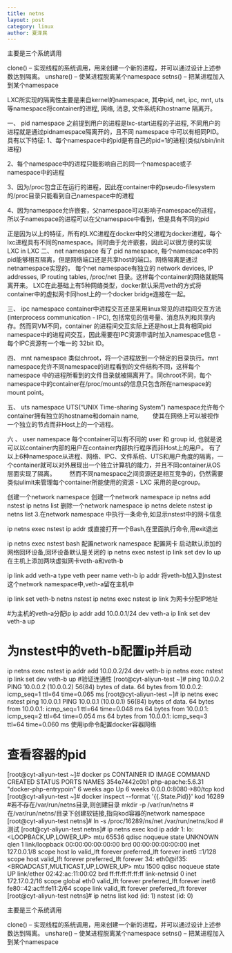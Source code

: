```yaml
---
title: netns
layout: post
category: linux
author: 夏泽民
---
```

主要是三个系统调用

clone() – 实现线程的系统调用，用来创建一个新的进程，并可以通过设计上述参数达到隔离。
unshare() – 使某进程脱离某个namespace
setns() – 把某进程加入到某个namespace

LXC所实现的隔离性主要是来自kernel的namespace, 其中pid, net, ipc, mnt, uts 等namespace将container的进程, 网络, 消息, 文件系统和hostname 隔离开。

一、      pid namespace
之前提到用户的进程是lxc-start进程的子进程, 不同用户的进程就是通过pidnamespace隔离开的，且不同 namespace 中可以有相同PID。具有以下特征:
1、每个namespace中的pid是有自己的pid=1的进程(类似/sbin/init进程)

2、每个namespace中的进程只能影响自己的同一个namespace或子namespace中的进程

3、因为/proc包含正在运行的进程，因此在container中的pseudo-filesystem的/proc目录只能看到自己namespace中的进程

4、因为namespace允许嵌套，父namespace可以影响子namespace的进程，所以子namespace的进程可以在父namespace中看到，但是具有不同的pid

正是因为以上的特征，所有的LXC进程在docker中的父进程为docker进程，每个lxc进程具有不同的namespace。同时由于允许嵌套，因此可以很方便的实现 LXC in LXC
二、  net namespace
有了 pid namespace, 每个namespace中的pid能够相互隔离，但是网络端口还是共享host的端口。网络隔离是通过netnamespace实现的，
每个net namespace有独立的 network devices, IP addresses, IP routing tables, /proc/net 目录。这样每个container的网络就能隔离开来。
LXC在此基础上有5种网络类型，docker默认采用veth的方式将container中的虚拟网卡同host上的一个docker bridge连接在一起。

三、 ipc namespace
container中进程交互还是采用linux常见的进程间交互方法(interprocess communication - IPC), 包括常见的信号量、消息队列和共享内存。然而同VM不同，container 的进程间交互实际上还是host上具有相同pid namespace中的进程间交互，因此需要在IPC资源申请时加入namespace信息 - 每个IPC资源有一个唯一的 32bit ID。

四、  mnt namespace
类似chroot，将一个进程放到一个特定的目录执行。mnt namespace允许不同namespace的进程看到的文件结构不同，这样每个 namespace 中的进程所看到的文件目录就被隔离开了。同chroot不同，每个namespace中的container在/proc/mounts的信息只包含所在namespace的mount point。

五、  uts namespace
UTS(“UNIX Time-sharing System”) namespace允许每个container拥有独立的hostname和domain name, 　　使其在网络上可以被视作一个独立的节点而非Host上的一个进程。

六 、  user namespace
每个container可以有不同的 user 和 group id, 也就是说可以以container内部的用户在container内部执行程序而非Host上的用户。
有了以上6种namespace从进程、网络、IPC、文件系统、UTS和用户角度的隔离，一个container就可以对外展现出一个独立计算机的能力，并且不同container从OS层面实现了隔离。 　　然而不同namespace之间资源还是相互竞争的，仍然需要类似ulimit来管理每个container所能使用的资源 - LXC 采用的是cgroup。
<!-- more -->
创建一个network namespace
创建一个network namespace
ip netns add nstest
ip netns list 
删除一个network namespace
ip netns delete nstest 
ip netns list 
3.在network namespace 中执行一条命令,如显示nstest中的网卡信息

ip netns exec nstest ip addr 
或直接打开一个Bash,在里面执行命令,用exit退出

ip netns exec nstest bash
配置network namespace
配置网卡
启动默认添加的网络回环设备,回环设备默认是关闭的
ip netns exec nstest ip link set dev lo up
在主机上添加两块虚拟网卡veth-a和veth-b

ip link add veth-a type  veth peer name veth-b
ip addr 
将veth-b加入到nstest这个network namespace中,veth-a留在主机中

ip link set veth-b netns nstest
ip netns exec nstest ip link
为网卡分配IP地址

#为主机的veth-a分配ip
ip addr add 10.0.0.1/24 dev veth-a
ip link set dev veth-a up
# 为nstest中的veth-b配置ip并启动
ip netns exec nstest ip addr add 10.0.0.2/24 dev veth-b
ip netns exec nstest ip link set dev veth-b up
#验证连通性
[root@cyt-aliyun-test ~]# ping 10.0.0.2 
PING 10.0.0.2 (10.0.0.2) 56(84) bytes of data.
64 bytes from 10.0.0.2: icmp_seq=1 ttl=64 time=0.065 ms
[root@cyt-aliyun-test ~]# ip netns exec nstest ping 10.0.0.1 
PING 10.0.0.1 (10.0.0.1) 56(84) bytes of data.
64 bytes from 10.0.0.1: icmp_seq=1 ttl=64 time=0.048 ms
64 bytes from 10.0.0.1: icmp_seq=2 ttl=64 time=0.054 ms
64 bytes from 10.0.0.1: icmp_seq=3 ttl=64 time=0.060 ms
使用ip命令配置docker容器网络
# 查看容器的pid
[root@cyt-aliyun-test ~]# docker ps
CONTAINER ID        IMAGE               COMMAND                  CREATED             STATUS              PORTS                  NAMES
354e7442c0b1        php-apache:5.6.31   "docker-php-entrypoin"   6 weeks ago         Up 6 weeks          0.0.0.0:8080->80/tcp   kod
[root@cyt-aliyun-test ~]# docker inspect --format '{{.State.Pid}}' kod
16289
#若不存在/var/run/netns目录,则创建目录
mkdir -p /var/run/netns
#在/var/run/netns/目录下创建软链接,指向kod容器的network namespace
[root@cyt-aliyun-test netns]# ln -s /proc/16289/ns/net /var/run/netns/kod
#测试
[root@cyt-aliyun-test netns]# ip netns exec kod ip addr
1: lo: <LOOPBACK,UP,LOWER_UP> mtu 65536 qdisc noqueue state UNKNOWN qlen 1
    link/loopback 00:00:00:00:00:00 brd 00:00:00:00:00:00
    inet 127.0.0.1/8 scope host lo
       valid_lft forever preferred_lft forever
    inet6 ::1/128 scope host 
       valid_lft forever preferred_lft forever
34: eth0@if35: <BROADCAST,MULTICAST,UP,LOWER_UP> mtu 1500 qdisc noqueue state UP 
    link/ether 02:42:ac:11:00:02 brd ff:ff:ff:ff:ff:ff link-netnsid 0
    inet 172.17.0.2/16 scope global eth0
       valid_lft forever preferred_lft forever
    inet6 fe80::42:acff:fe11:2/64 scope link 
       valid_lft forever preferred_lft forever
[root@cyt-aliyun-test netns]# ip netns list
kod (id: 1)
nstest (id: 0)

主要是三个系统调用

clone() – 实现线程的系统调用，用来创建一个新的进程，并可以通过设计上述参数达到隔离。
unshare() – 使某进程脱离某个namespace
setns() – 把某进程加入到某个namespace
